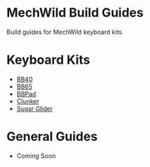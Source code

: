 # MechWild Build Guides
Build guides for MechWild keyboard kits.

# Keyboard Kits
- [BB40](keyboards/bb40)
- [BB65](keyboards/bb65)
- [BBPad](keyboards/bbpad)
- [Clunker](keyboards/clunker)
- [Sugar Glider](keyboards/sugarglider)

# General Guides
- Coming Soon
